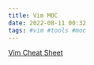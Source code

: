 ```yaml
---
title: Vim MOC 
date: 2022-08-11 00:32
tags: #vim #tools #moc
---
```


[Vim Cheat Sheet ](202208110148.md)






